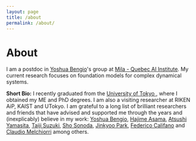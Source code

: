 ```yaml
---
layout: page
title: /about
permalink: /about/
---
```


# About

I am a postdoc in [Yoshua Bengio](https://yoshuabengio.org)'s group at [Mila - Quebec AI Institute](https://mila.quebec/en/). My current research focuses on foundation models for complex dynamical systems.  


**Short Bio:** I recently graduated from the <a href="https://www.u-tokyo.ac.jp/en/"> University of Tokyo </a>, where I obtained my ME and PhD degrees. I am also a visiting researcher at RIKEN AiP, KAIST and UTokyo. I am grateful to a long list of brilliant researchers and friends that have advised and supported me through the years and (inexplicably) believe in my work: [Yoshua Bengio](https://yoshuabengio.org), [Hajime Asama](http://www.robot.t.u-tokyo.ac.jp/asamalab/Asama_page/top_a.html), [Atsushi Yamasita](http://www.robot.t.u-tokyo.ac.jp/~yamashita/profile-e.html), [Taiji Suzuki](http://ibis.t.u-tokyo.ac.jp/suzuki/), [Sho Sonoda](https://sites.google.com/view/shosonoda/home), [Jinkyoo Park](http://silab.kaist.ac.kr/our-team/?ckattempt=1), [Federico Califano](https://people.utwente.nl/f.califano) and [Claudio Melchiorri](https://www.unibo.it/sitoweb/claudio.melchiorri/en) among others. 


